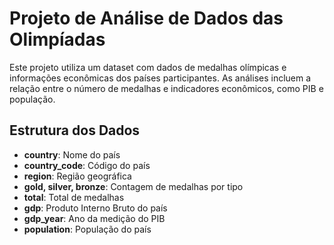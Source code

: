 # Projeto de Análise de Dados das Olimpíadas
Este projeto utiliza um dataset com dados de medalhas olímpicas e informações econômicas dos países participantes. As análises incluem a relação entre o número de medalhas e indicadores econômicos, como PIB e população.

## Estrutura dos Dados
- **country**: Nome do país
- **country_code**: Código do país
- **region**: Região geográfica
- **gold, silver, bronze**: Contagem de medalhas por tipo
- **total**: Total de medalhas
- **gdp**: Produto Interno Bruto do país
- **gdp_year**: Ano da medição do PIB
- **population**: População do país
